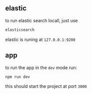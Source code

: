 ## elastic
to run elastic search locall, just use
```bash
elasticsearch
```
elastic is runing at `127.0.0.1:9200`

## app
to run the app in the `dev` mode run:
```bash
npm run dev
```
this should start the project at port `3000`